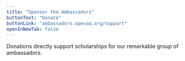 ```yaml
---
title: "Sponsor the Ambassadors"
buttonText: "Donate"
buttonLink: "ambassadors.openaq.org/support"
openInNewTab: false
---
```


Donations directly support scholarships for our remarkable group of ambassadors.
